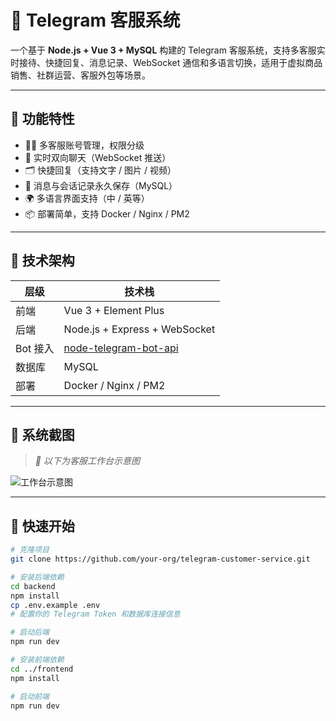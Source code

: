 # 🤖 Telegram 客服系统

一个基于 **Node.js + Vue 3 + MySQL** 构建的 Telegram 客服系统，支持多客服实时接待、快捷回复、消息记录、WebSocket 通信和多语言切换，适用于虚拟商品销售、社群运营、客服外包等场景。

---

## 🧩 功能特性

- 🧑‍💼 多客服账号管理，权限分级
- 💬 实时双向聊天（WebSocket 推送）
- 🗂 快捷回复（支持文字 / 图片 / 视频）
- 📁 消息与会话记录永久保存（MySQL）
- 🌍 多语言界面支持（中 / 英等）
- 📦 部署简单，支持 Docker / Nginx / PM2

---

## 📐 技术架构

| 层级 | 技术栈 |
|------|--------|
| 前端 | Vue 3 + Element Plus |
| 后端 | Node.js + Express + WebSocket |
| Bot 接入 | [node-telegram-bot-api](https://github.com/yagop/node-telegram-bot-api) |
| 数据库 | MySQL |
| 部署 | Docker / Nginx / PM2 |

---

## 📸 系统截图

> _📌 以下为客服工作台示意图_

![工作台示意图](https://your-demo-image-link.com/screenshot.png)

---

## 🚀 快速开始

```bash
# 克隆项目
git clone https://github.com/your-org/telegram-customer-service.git

# 安装后端依赖
cd backend
npm install
cp .env.example .env
# 配置你的 Telegram Token 和数据库连接信息

# 启动后端
npm run dev

# 安装前端依赖
cd ../frontend
npm install

# 启动前端
npm run dev
